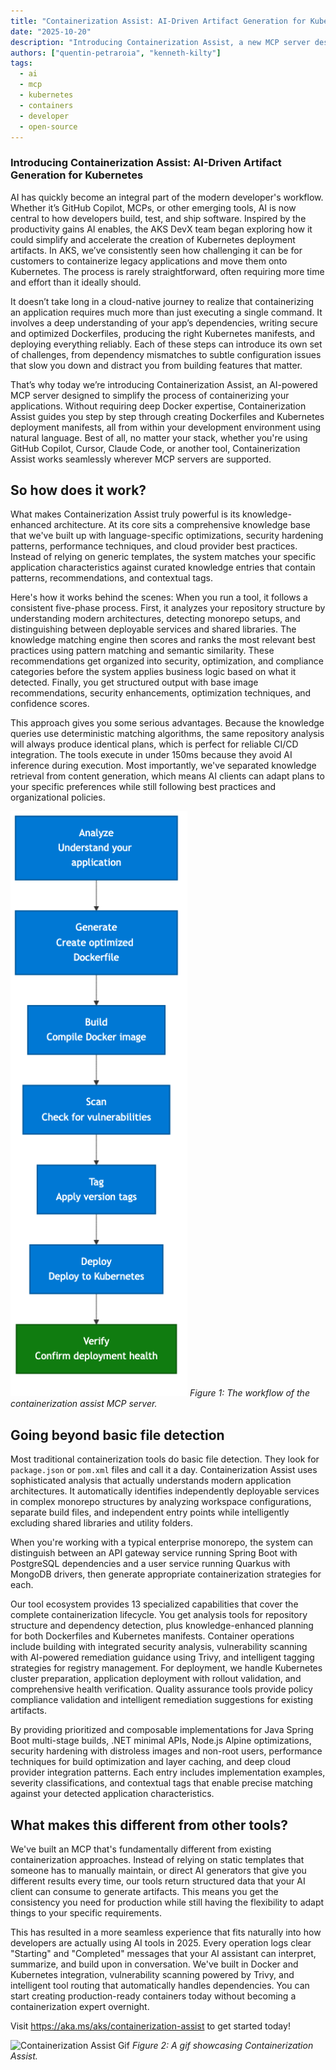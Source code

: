 ```yaml
---
title: "Containerization Assist: AI-Driven Artifact Generation for Kubernetes "
date: "2025-10-20"
description: "Introducing Containerization Assist, a new MCP server designed for containers and kubernetes manifests."
authors: ["quentin-petraroia", "kenneth-kilty"]
tags:
  - ai
  - mcp
  - kubernetes
  - containers
  - developer
  - open-source
---
```


### Introducing Containerization Assist: AI-Driven Artifact Generation for Kubernetes

AI has quickly become an integral part of the modern developer's workflow. Whether it’s GitHub Copilot, MCPs, or other emerging tools, AI is now central to how developers build, test, and ship software. Inspired by the productivity gains AI enables, the AKS DevX team began exploring how it could simplify and accelerate the creation of Kubernetes deployment artifacts. In AKS, we’ve consistently seen how challenging it can be for customers to containerize legacy applications and move them onto Kubernetes. The process is rarely straightforward, often requiring more time and effort than it ideally should.

It doesn’t take long in a cloud-native journey to realize that containerizing an application requires much more than just executing a single command. It involves a deep understanding of your app’s dependencies, writing secure and optimized Dockerfiles, producing the right Kubernetes manifests, and deploying everything reliably. Each of these steps can introduce its own set of challenges, from dependency mismatches to subtle configuration issues that slow you down and distract you from building features that matter. 

That’s why today we’re introducing Containerization Assist, an AI-powered MCP server designed to simplify the process of containerizing your applications. Without requiring deep Docker expertise, Containerization Assist guides you step by step through creating Dockerfiles and Kubernetes deployment manifests, all from within your development environment using natural language. Best of all, no matter your stack, whether you're using GitHub Copilot, Cursor, Claude Code, or another tool, Containerization Assist works seamlessly wherever MCP servers are supported.

## So how does it work?

What makes Containerization Assist truly powerful is its knowledge-enhanced architecture. At its core sits a comprehensive knowledge base that we've built up with language-specific optimizations, security hardening patterns, performance techniques, and cloud provider best practices. Instead of relying on generic templates, the system matches your specific application characteristics against curated knowledge entries that contain patterns, recommendations, and contextual tags.

Here's how it works behind the scenes: When you run a tool, it follows a consistent five-phase process. First, it analyzes your repository structure by understanding modern architectures, detecting monorepo setups, and distinguishing between deployable services and shared libraries. The knowledge matching engine then scores and ranks the most relevant best practices using pattern matching and semantic similarity. These recommendations get organized into security, optimization, and compliance categories before the system applies business logic based on what it detected. Finally, you get structured output with base image recommendations, security enhancements, optimization techniques, and confidence scores.

This approach gives you some serious advantages. Because the knowledge queries use deterministic matching algorithms, the same repository analysis will always produce identical plans, which is perfect for reliable CI/CD integration. The tools execute in under 150ms because they avoid AI inference during execution. Most importantly, we've separated knowledge retrieval from content generation, which means AI clients can adapt plans to your specific preferences while still following best practices and organizational policies.

![Containerization Assist Flow](containerization-assist-flow.png)
_Figure 1: The workflow of the containerization assist MCP server._ 

## Going beyond basic file detection

Most traditional containerization tools do basic file detection. They look for `package.json` or `pom.xml` files and call it a day. Containerization Assist uses sophisticated analysis that actually understands modern application architectures. It automatically identifies independently deployable services in complex monorepo structures by analyzing workspace configurations, separate build files, and independent entry points while intelligently excluding shared libraries and utility folders. 

When you're working with a typical enterprise monorepo, the system can distinguish between an API gateway service running Spring Boot with PostgreSQL dependencies and a user service running Quarkus with MongoDB drivers, then generate appropriate containerization strategies for each.

Our tool ecosystem provides 13 specialized capabilities that cover the complete containerization lifecycle. You get analysis tools for repository structure and dependency detection, plus knowledge-enhanced planning for both Dockerfiles and Kubernetes manifests. Container operations include building with integrated security analysis, vulnerability scanning with AI-powered remediation guidance using Trivy, and intelligent tagging strategies for registry management. For deployment, we handle Kubernetes cluster preparation, application deployment with rollout validation, and comprehensive health verification. Quality assurance tools provide policy compliance validation and intelligent remediation suggestions for existing artifacts.

By providing prioritized and composable implementations for Java Spring Boot multi-stage builds, .NET minimal APIs, Node.js Alpine optimizations, security hardening with distroless images and non-root users, performance techniques for build optimization and layer caching, and deep cloud provider integration patterns. Each entry includes implementation examples, severity classifications, and contextual tags that enable precise matching against your detected application characteristics.

## What makes this different from other tools?

We've built an MCP that's fundamentally different from existing containerization approaches. Instead of relying on static templates that someone has to manually maintain, or direct AI generators that give you different results every time, our tools return structured data that your AI client can consume to generate artifacts. This means you get the consistency you need for production while still having the flexibility to adapt things to your specific requirements.

This has resulted in a more seamless experience that fits naturally into how developers are actually using AI tools in 2025. Every operation logs clear "Starting" and "Completed" messages that your AI assistant can interpret, summarize, and build upon in conversation. We've built in Docker and Kubernetes integration, vulnerability scanning powered by Trivy, and intelligent tool routing that automatically handles dependencies. You can start creating production-ready containers today without becoming a containerization expert overnight.

Visit https://aka.ms/aks/containerization-assist to get started today!

![Containerization Assist Gif](ca-demo-fullscreen.gif)
_Figure 2: A gif showcasing Containerization Assist._ 
